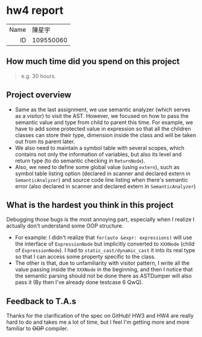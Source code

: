# hw4 report

|||
|-:|:-|
|Name|陳星宇|
|ID|109550060|

## How much time did you spend on this project

> e.g. 30 hours.

## Project overview

- Same as the last assignment, we use semantic analyzer (which serves as a visitor) to visit the AST. However, we focused on how to pass the semantic value and type from child to parent this time. For example, we have to add some protected value in expression so that all the children classes can store their type, dimension inside the class and will be taken out from its parent later.
- We also need to maintain a symbol table with several scopes, which contains not only the information of variables, but also its level and return type (to do semantic checking in `ReturnNode`).
- Also, we need to define some global value (using `extern`), such as symbol table listing option (declared in scanner and declared extern in `SemanticAnalyzer`) and source code line listing when there's semantic error (also declared in scanner and declared extern in `SemanticAnalyzer`)

## What is the hardest you think in this project

Debugging those bugs is the most annoying part, especially when I realize I actually don't understand some OOP structure.
- For example: I didn't realize that `for(auto &expr: expressions)` will use the interface of `ExpressionNode` but implicitly converted to `XXXNode` (child of `ExpressionNode`). I had to `static_cast/dynamic_cast` it into its real type so that I can access some property specific to the class.
- The other is that, due to unfamiliarity with visitor pattern, I write all the value passing inside the `XXXNode` in the beginning, and then I notice that the semantic parsing should not be done there as ASTDumper will also pass it (By then I've already done testcase 6 QwQ).

## Feedback to T.A.s

Thanks for the clarification of the spec on GitHub! HW3 and HW4 are really hard to do and takes me a lot of time, but I feel I'm getting more and more familiar to ~~OOP~~ compiler.